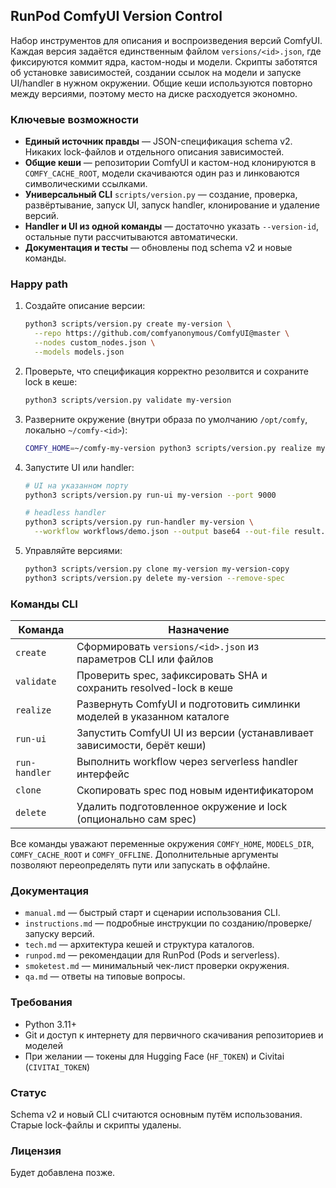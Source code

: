 ## RunPod ComfyUI Version Control

Набор инструментов для описания и воспроизведения версий ComfyUI. Каждая версия задаётся единственным файлом `versions/<id>.json`, где фиксируются коммит ядра, кастом-ноды и модели. Скрипты заботятся об установке зависимостей, создании ссылок на модели и запуске UI/handler в нужном окружении. Общие кеши используются повторно между версиями, поэтому место на диске расходуется экономно.

### Ключевые возможности

-   **Единый источник правды** — JSON-спецификация schema v2. Никаких lock-файлов и отдельного описания зависимостей.
-   **Общие кеши** — репозитории ComfyUI и кастом-нод клонируются в `COMFY_CACHE_ROOT`, модели скачиваются один раз и линковаются символическими ссылками.
-   **Универсальный CLI** `scripts/version.py` — создание, проверка, развёртывание, запуск UI, запуск handler, клонирование и удаление версий.
-   **Handler и UI из одной команды** — достаточно указать `--version-id`, остальные пути рассчитываются автоматически.
-   **Документация и тесты** — обновлены под schema v2 и новые команды.

### Happy path

1. Создайте описание версии:

    ```bash
    python3 scripts/version.py create my-version \
      --repo https://github.com/comfyanonymous/ComfyUI@master \
      --nodes custom_nodes.json \
      --models models.json
    ```

2. Проверьте, что спецификация корректно резолвится и сохраните lock в кеше:

    ```bash
    python3 scripts/version.py validate my-version
    ```

3. Разверните окружение (внутри образа по умолчанию `/opt/comfy`, локально `~/comfy-<id>`):

    ```bash
    COMFY_HOME=~/comfy-my-version python3 scripts/version.py realize my-version
    ```

4. Запустите UI или handler:

    ```bash
    # UI на указанном порту
    python3 scripts/version.py run-ui my-version --port 9000

    # headless handler
    python3 scripts/version.py run-handler my-version \
      --workflow workflows/demo.json --output base64 --out-file result.b64
    ```

5. Управляйте версиями:

    ```bash
    python3 scripts/version.py clone my-version my-version-copy
    python3 scripts/version.py delete my-version --remove-spec
    ```

### Команды CLI

| Команда | Назначение |
| --- | --- |
| `create` | Сформировать `versions/<id>.json` из параметров CLI или файлов |
| `validate` | Проверить spec, зафиксировать SHA и сохранить resolved-lock в кеше |
| `realize` | Развернуть ComfyUI и подготовить симлинки моделей в указанном каталоге |
| `run-ui` | Запустить ComfyUI UI из версии (устанавливает зависимости, берёт кеши) |
| `run-handler` | Выполнить workflow через serverless handler интерфейс |
| `clone` | Скопировать spec под новым идентификатором |
| `delete` | Удалить подготовленное окружение и lock (опционально сам spec) |

Все команды уважают переменные окружения `COMFY_HOME`, `MODELS_DIR`, `COMFY_CACHE_ROOT` и `COMFY_OFFLINE`. Дополнительные аргументы позволяют переопределять пути или запускать в оффлайне.

### Документация

-   `manual.md` — быстрый старт и сценарии использования CLI.
-   `instructions.md` — подробные инструкции по созданию/проверке/запуску версий.
-   `tech.md` — архитектура кешей и структура каталогов.
-   `runpod.md` — рекомендации для RunPod (Pods и serverless).
-   `smoketest.md` — минимальный чек-лист проверки окружения.
-   `qa.md` — ответы на типовые вопросы.

### Требования

-   Python 3.11+
-   Git и доступ к интернету для первичного скачивания репозиториев и моделей
-   При желании — токены для Hugging Face (`HF_TOKEN`) и Civitai (`CIVITAI_TOKEN`)

### Статус

Schema v2 и новый CLI считаются основным путём использования. Старые lock-файлы и скрипты удалены.

### Лицензия

Будет добавлена позже.
